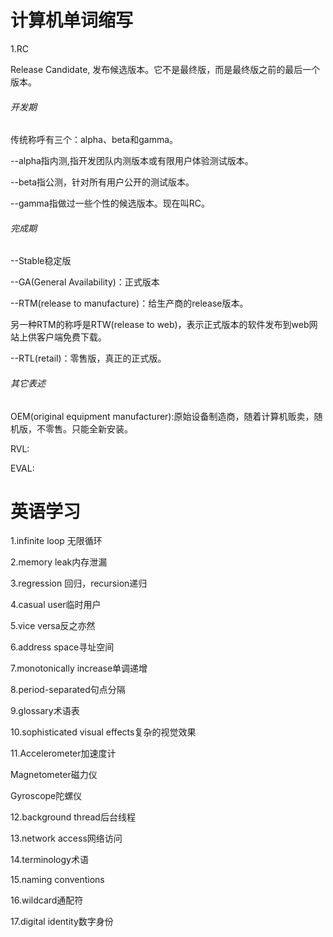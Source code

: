 # 计算机单词缩写

1.RC

Release Candidate, 发布候选版本。它不是最终版，而是最终版之前的最后一个版本。

###### 开发期

传统称呼有三个：alpha、beta和gamma。

--alpha指内测,指开发团队内测版本或有限用户体验测试版本。

--beta指公测，针对所有用户公开的测试版本。

--gamma指做过一些个性的候选版本。现在叫RC。

###### 完成期

--Stable稳定版

--GA(General Availability)：正式版本

--RTM(release to manufacture)：给生产商的release版本。

另一种RTM的称呼是RTW(release to web)，表示正式版本的软件发布到web网站上供客户端免费下载。

--RTL(retail)：零售版，真正的正式版。

###### 其它表述

OEM(original equipment manufacturer):原始设备制造商，随着计算机贩卖，随机版，不零售。只能全新安装。

RVL:

EVAL:

# 英语学习

1.infinite loop 无限循环

2.memory leak内存泄漏

3.regression 回归，recursion递归

4.casual user临时用户

5.vice versa反之亦然

6.address space寻址空间

7.monotonically increase单调递增

8.period-separated句点分隔

9.glossary术语表

10.sophisticated visual effects复杂的视觉效果

11.Accelerometer加速度计

Magnetometer磁力仪

Gyroscope陀螺仪

12.background thread后台线程

13.network access网络访问

14.terminology术语

15.naming conventions

16.wildcard通配符

17.digital identity数字身份
